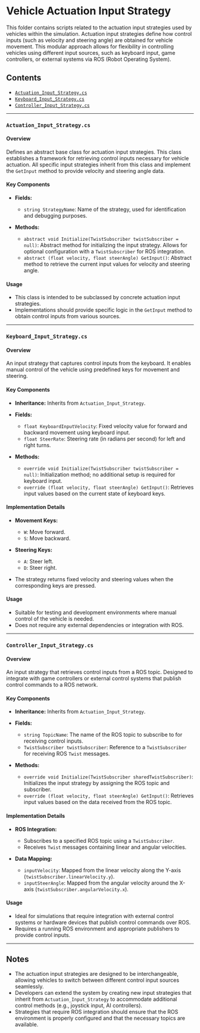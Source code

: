 # Vehicle Actuation Input Strategy

This folder contains scripts related to the actuation input strategies used by vehicles within the simulation. Actuation input strategies define how control inputs (such as velocity and steering angle) are obtained for vehicle movement. This modular approach allows for flexibility in controlling vehicles using different input sources, such as keyboard input, game controllers, or external systems via ROS (Robot Operating System).

## Contents

- [`Actuation_Input_Strategy.cs`](#actuation_input_strategycs)
- [`Keyboard_Input_Strategy.cs`](#keyboard_input_strategycs)
- [`Controller_Input_Strategy.cs`](#controller_input_strategycs)

---

### `Actuation_Input_Strategy.cs`

#### Overview

Defines an abstract base class for actuation input strategies. This class establishes a framework for retrieving control inputs necessary for vehicle actuation. All specific input strategies inherit from this class and implement the `GetInput` method to provide velocity and steering angle data.

#### Key Components

- **Fields:**
  - `string StrategyName`: Name of the strategy, used for identification and debugging purposes.

- **Methods:**
  - `abstract void Initialize(TwistSubscriber twistSubscriber = null)`: Abstract method for initializing the input strategy. Allows for optional configuration with a `TwistSubscriber` for ROS integration.
  - `abstract (float velocity, float steerAngle) GetInput()`: Abstract method to retrieve the current input values for velocity and steering angle.

#### Usage

- This class is intended to be subclassed by concrete actuation input strategies.
- Implementations should provide specific logic in the `GetInput` method to obtain control inputs from various sources.

---

### `Keyboard_Input_Strategy.cs`

#### Overview

An input strategy that captures control inputs from the keyboard. It enables manual control of the vehicle using predefined keys for movement and steering.

#### Key Components

- **Inheritance:** Inherits from `Actuation_Input_Strategy`.

- **Fields:**
  - `float KeyboardInputVelocity`: Fixed velocity value for forward and backward movement using keyboard input.
  - `float SteerRate`: Steering rate (in radians per second) for left and right turns.

- **Methods:**
  - `override void Initialize(TwistSubscriber twistSubscriber = null)`: Initialization method; no additional setup is required for keyboard input.
  - `override (float velocity, float steerAngle) GetInput()`: Retrieves input values based on the current state of keyboard keys.

#### Implementation Details

- **Movement Keys:**
  - `W`: Move forward.
  - `S`: Move backward.

- **Steering Keys:**
  - `A`: Steer left.
  - `D`: Steer right.

- The strategy returns fixed velocity and steering values when the corresponding keys are pressed.

#### Usage

- Suitable for testing and development environments where manual control of the vehicle is needed.
- Does not require any external dependencies or integration with ROS.

---

### `Controller_Input_Strategy.cs`

#### Overview

An input strategy that retrieves control inputs from a ROS topic. Designed to integrate with game controllers or external control systems that publish control commands to a ROS network.

#### Key Components

- **Inheritance:** Inherits from `Actuation_Input_Strategy`.

- **Fields:**
  - `string TopicName`: The name of the ROS topic to subscribe to for receiving control inputs.
  - `TwistSubscriber twistSubscriber`: Reference to a `TwistSubscriber` for receiving ROS `Twist` messages.

- **Methods:**
  - `override void Initialize(TwistSubscriber sharedTwistSubscriber)`: Initializes the input strategy by assigning the ROS topic and subscriber.
  - `override (float velocity, float steerAngle) GetInput()`: Retrieves input values based on the data received from the ROS topic.

#### Implementation Details

- **ROS Integration:**
  - Subscribes to a specified ROS topic using a `TwistSubscriber`.
  - Receives `Twist` messages containing linear and angular velocities.

- **Data Mapping:**
  - `inputVelocity`: Mapped from the linear velocity along the Y-axis (`twistSubscriber.linearVelocity.y`).
  - `inputSteerAngle`: Mapped from the angular velocity around the X-axis (`twistSubscriber.angularVelocity.x`).

#### Usage

- Ideal for simulations that require integration with external control systems or hardware devices that publish control commands over ROS.
- Requires a running ROS environment and appropriate publishers to provide control inputs.

---

## Notes

- The actuation input strategies are designed to be interchangeable, allowing vehicles to switch between different control input sources seamlessly.
- Developers can extend the system by creating new input strategies that inherit from `Actuation_Input_Strategy` to accommodate additional control methods (e.g., joystick input, AI controllers).
- Strategies that require ROS integration should ensure that the ROS environment is properly configured and that the necessary topics are available.

